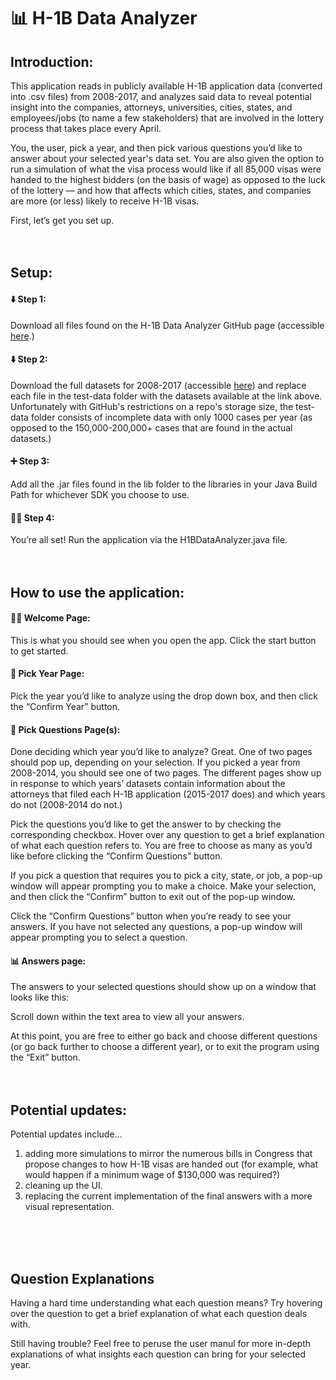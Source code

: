 📊 H-1B Data Analyzer
===================

Introduction:
-------------

This application reads in publicly available H-1B application data (converted into .csv files) from 2008-2017, and analyzes said data to reveal potential insight into the companies, attorneys, universities, cities, states, and employees/jobs (to name a few stakeholders) that are involved in the lottery process that takes place every April. 

You, the user, pick a year, and then pick various questions you’d like to answer about your selected year's data set. You are also given the option to run a simulation of what the visa process would like if all 85,000 visas were handed to the highest bidders (on the basis of wage) as opposed to the luck of the lottery –– and how that affects which cities, states, and companies are more (or less) likely to receive H-1B visas.

First, let’s get you set up.
<br>
<br>
<br>

Setup:
-------------

#### ⬇️ Step 1: 
Download all files found on the H-1B Data Analyzer GitHub page (accessible [here][1].)


#### ⬇️ Step 2:   
Download the full datasets for 2008-2017 (accessible [here][2]) and replace each file in the test-data folder with the datasets available at the link above. Unfortunately with GitHub's restrictions on a repo's storage size, the test-data folder consists of incomplete data with only 1000 cases per year (as opposed to the 150,000-200,000+ cases that are found in the actual datasets.)

#### ➕ Step 3:  
Add all the .jar files found in the lib folder to the libraries in your Java Build Path for whichever SDK you choose to use.

#### 👍🏼 Step 4:  
You’re all set! Run the application via the H1BDataAnalyzer.java file.
<br>
<br>
<br>


How to use the application:
-------------------

#### 🙏🏼 Welcome Page:  
This is what you should see when you open the app. Click the start button to get started.
<br>
#### 📅 Pick Year Page:  
Pick the year you’d like to analyze using the drop down box, and then click the “Confirm Year” button.
<br>
#### 📝 Pick Questions Page(s):  
Done deciding which year you’d like to analyze? Great. One of two pages should pop up, depending on your selection. If you picked a year from 2008-2014, you should see one of two pages. The different pages show up in response to which years’ datasets contain information about the attorneys that filed each H-1B application (2015-2017 does) and which years do not (2008-2014 do not.)

Pick the questions you’d like to get the answer to by checking the corresponding checkbox. Hover over any question to get a brief explanation of what each question refers to. You are free to choose as many as you’d like before clicking the “Confirm Questions” button.

If you pick a question that requires you to pick a city, state, or job, a pop-up window will appear prompting you to make a choice. Make your selection, and then click the “Confirm” button to exit out of the pop-up window.

Click the “Confirm Questions” button when you’re ready to see your answers. If you have not selected any questions, a pop-up window will appear prompting you to select a question.
<br>
#### 📊 Answers page:  
The answers to your selected questions should show up on a window that looks like this:

Scroll down within the text area to view all your answers.

At this point, you are free to either go back and choose different questions (or go back further to choose a different year), or to exit the program using the “Exit” button. 
<br>
<br>
<br>

Potential updates:
-------------------

Potential updates include...
1) adding more simulations to mirror the numerous bills in Congress that propose changes to how H-1B visas are handed out (for example, what would happen if a minimum wage of $130,000 was required?)
2) cleaning up the UI.
3) replacing the current implementation of the final answers with a more visual representation.
<br>
<br>
<br>

Question Explanations
-------------------
Having a hard time understanding what each question means? Try hovering over the question to get a brief explanation of what each question deals with.

Still having trouble? Feel free to peruse the user manul for more in-depth explanations of what insights each question can bring for your selected year.


  [1]: https://github.com/adi-txt/H-1B-Data-Analyzer
  [2]: https://drive.google.com/drive/u/3/folders/1a2kWDqIMqw68YaFk4bnxS-5jmpaak4Rz?usp=sharing
